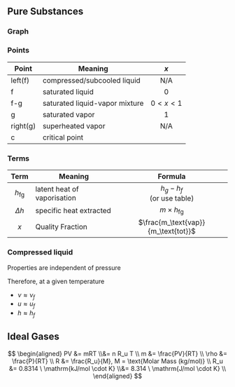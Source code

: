 ## Pure Substances

### Graph

### Points

| Point    | Meaning                        |   $x$   |
| -------- | ------------------------------ | :-----: |
| left(f)  | compressed/subcooled liquid    |   N/A   |
| f        | saturated liquid               |    0    |
| f-g      | saturated liquid-vapor mixture | $0<x<1$ |
| g        | saturated vapor                |    1    |
| right(g) | superheated vapor              |   N/A   |
| c        | critical point                 |         |

### Terms

|     Term      | Meaning                     |                Formula                |
| :-----------: | --------------------------- | :-----------------------------------: |
| $h_\text{fg}$ | latent heat of vaporisation |    $h_g - h_f$<br />(or use table)    |
|  $\Delta h$   | specific heat extracted     |         $m \times h_\text{fg}$          |
|      $x$      | Quality Fraction            | $\frac{m_\text{vap}}{m_\text{tot}}$ |

### Compressed liquid

Properties are independent of pressure

Therefore, at a given temperature

- $\nu \approx \nu_f$
- $u \approx u_f$
- $h \approx h_f$

## Ideal Gases

$$
\begin{aligned}
PV 
&= mRT \\&= n R_u T \\
m &= \frac{PV}{RT} \\
\rho &= \frac{P}{RT} \\
R &= \frac{R_u}{M}, M = \text{Molar Mass (kg/mol)} \\
R_u
&= 0.8314 \ \mathrm{kJ/mol \cdot K} \\&= 8.314  \ \mathrm{J/mol \cdot K} \\
\end{aligned}
$$

